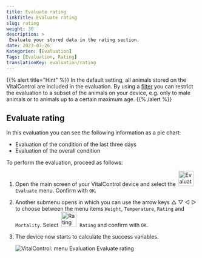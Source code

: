 ```yaml
---
title: Evaluate rating
linkTitle: Evaluate rating
slug: rating
weight: 30
description: >
 Evaluate your stored data in the rating section.
date: 2023-07-26
Kategorien: [Evaluation]
Tags: [Evaluation, Rating]
translationKey: evaluation/rating
---
```

{{% alert title="Hint" %}}
In the default setting, all animals stored on the VitalControl are included in the evaluation. By using a [filter](../../filter/) you can restrict the evaluation to a subset of the animals on your device, e.g. only to male animals or to animals up to a certain maximum age.
{{% /alert %}}

## Evaluate rating

In this evaluation you can see the following information as a pie chart:
- Evaluation of the condition of the last three days
- Evaluation of the overall condition

To perform the evaluation, proceed as follows:

1. Open the main screen of your VitalControl device and select the &nbsp;<img src="/icons/evaluate.svg" width="40" align="bottom" alt="Evaluate" />&nbsp; `Evaluate` menu. Confirm with `OK`.

2. Another submenu opens in which you can use the arrow keys △ ▽ ◁ ▷ to choose between the menu items `Weight`, `Temperature`, `Rating` and `Mortality`. Select &nbsp;<img src="/icons/ratingevaluate.svg" width="40" align="bottom" alt="Rating" />&nbsp; `Rating` and confirm with `OK`.

3. The device now starts to calculate the success variables.

   ![VitalControl: menu Evaluation Evaluate rating](../images/rating.png "Evaluate rating")
